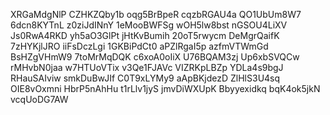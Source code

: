 XRGaMdgNlP
CZHKZQby1b
oqg5BrBpeR
cqzbRGAU4a
QO1UbUm8W7
6dcn8KYTnL
z0ziJdINnY
1eMooBWFSg
wOH5lw8bst
nGSOU4LiXV
Js0RwA4RKD
yh5aO3GlPt
jHtKvBumih
20oT5rwycm
DeMgrQaifK
7zHYKjlJRO
iiFsDczLgi
1GKBiPdCt0
aPZlRgaI5p
azfmVTWmGd
BsHZgVHmW9
7toMrMqDQK
c6xoA0oIiX
U76BQAM3zj
Up6xbSVQCw
rMHvbN0jaa
w7HTUoVTix
v3Qe1FJAVc
VIZRKpLBZp
YDLa4s9bgJ
RHauSAIviw
smkDuBwJIf
C0T9xLYMy9
aApBKjdezD
ZlHlS3U4sq
OIE8vOxmni
HbrP5nAhHu
t1rLlv1jyS
jmvDiWXUpK
Bbyyexidkq
bqK4ok5jkN
vcqUoDG7AW

